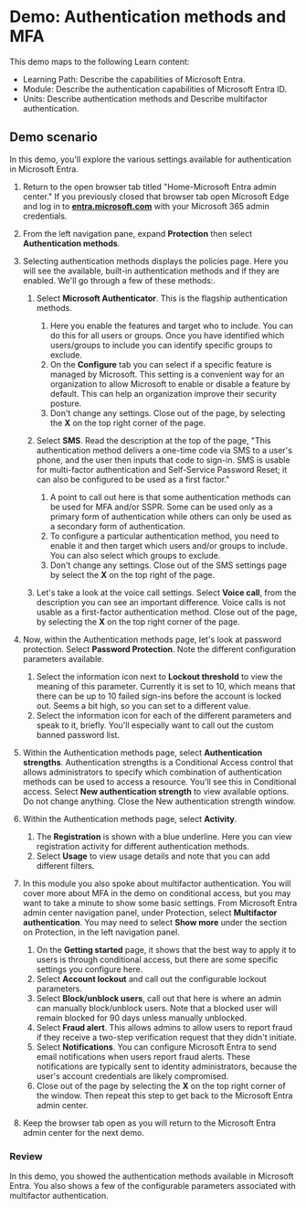 <!---
---
Demo:
    Title: 'Explore Microsoft Entra ID User Settings'
    Learning Path/Module/Unit: 'Learning Path: Describe the capabilities of Microsoft Entra; Module 2: Describe the authentication capabilities of Microsoft Entra ID; Unit 3: Describe authentication methods and Unit 4:  Describe multifactor authentication'
---
--->

# Demo: Authentication methods and MFA

This demo maps to the following Learn content:

- Learning Path: Describe the capabilities of Microsoft Entra.
- Module: Describe the authentication capabilities of Microsoft Entra ID.
- Units: Describe authentication methods and Describe multifactor authentication.

## Demo scenario

In this demo, you'll explore the various settings available for authentication in Microsoft Entra.

1. Return to the open browser tab titled "Home-Microsoft Entra admin center."  If you previously closed that browser tab open Microsoft Edge and log in to **[entra.microsoft.com](https://entra.microsoft.com)** with your Microsoft 365 admin credentials.

1. From the left navigation pane, expand **Protection** then select **Authentication methods**.

1. Selecting authentication methods displays the policies page.  Here you will see the available, built-in authentication methods and if they are enabled.  We'll go through a few of these methods:.  

    1. Select **Microsoft Authenticator**.  This is the flagship authentication methods.  
        1. Here you enable the features and target who to include.  You can do this for all users or groups. Once you have identified which users/groups to include you can identify specific groups to exclude.  
        1. On the **Configure** tab you can select if a specific feature is managed by Microsoft. This setting is a convenient way for an organization to allow Microsoft to enable or disable a feature by default. This can help an organization improve their security posture.
        1. Don't change any settings. Close out of the page, by selecting the **X** on the top right corner of the page.

    1. Select **SMS**.  Read the description at the top of the page, "This authentication method delivers a one-time code via SMS to a user's phone, and the user then inputs that code to sign-in. SMS is usable for multi-factor authentication and Self-Service Password Reset; it can also be configured to be used as a first factor."
        1. A point to call out here is that some authentication methods can be used for MFA and/or SSPR.  Some can be used only as a primary form of authentication while others can only be used as a secondary form of authentication.
        1. To configure a particular authentication method, you need to enable it and then target which users and/or groups to include.  You can also select which groups to exclude.
        1. Don't change any settings.  Close out of the SMS settings page by select the **X** on the top right of the page.  
    1. Let's take a look at the voice call settings.  Select **Voice call**, from the description you can see an important difference.  Voice calls is not usable as a first-factor authentication method. Close out of the page, by selecting the **X** on the top right corner of the page.

 
1. Now, within the Authentication methods page, let's look at password protection. Select **Password Protection**.  Note the different configuration parameters available.  
    1. Select the information icon next to **Lockout threshold** to view the meaning of this parameter.  Currently it is set to 10, which means that there can be up to 10 failed sign-ins before the account is locked out.  Seems a bit high, so you can set to a different value.
    1. Select the information icon for each of the different parameters and speak to it, briefly.  You'll especially want to call out the custom banned password list.

1. Within the Authentication methods page, select **Authentication strengths**.  Authentication strengths is a Conditional Access control that allows administrators to specify which combination of authentication methods can be used to access a resource. You'll see this in Conditional access.  Select **New authentication strength** to view available options. Do not change anything.  Close the New authentication strength window.

1. Within the Authentication methods page, select **Activity**.
    1. The **Registration** is shown with a blue underline.  Here you can view registration activity for different authentication methods.
    1. Select **Usage** to view usage details and note that you can add different filters.

1. In this module you also spoke about multifactor authentication. You will cover more about MFA in the demo on conditional access, but you may want to take a minute to show some basic settings.  From Microsoft Entra admin center navigation panel, under Protection, select **Multifactor authentication**.  You may need to select **Show more** under the section on Protection, in the left navigation panel.
    1. On the **Getting started** page, it shows that the best way to apply it to users is through conditional access, but there are some specific settings you configure here.
    1. Select **Account lockout** and call out the configurable lockout parameters.
    1. Select **Block/unblock users**, call out that here is where an admin can manually block/unblock users.  Note that a blocked user will remain blocked for 90 days unless manually unblocked.
    1. Select **Fraud alert**.  This allows admins to allow users to report fraud if they receive a two-step verification request that they didn't initiate.
    1. Select **Notifications**.  You can configure Microsoft Entra to send email notifications when users report fraud alerts. These notifications are typically sent to identity administrators, because the user's account credentials are likely compromised.
    1. Close out of the page by selecting the **X** on the top right corner of the window.  Then repeat this step to get back to the Microsoft Entra admin center.

1. Keep the browser tab open as you will return to the Microsoft Entra admin center for the next demo.

### Review

In this demo, you showed the authentication methods available in Microsoft Entra.  You also shows a few of the configurable parameters associated with multifactor authentication.
